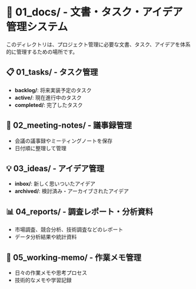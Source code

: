 # 📁 01_docs/ - 文書・タスク・アイデア管理システム

このディレクトリは、プロジェクト管理に必要な文書、タスク、アイデアを体系的に管理するための場所です。

## 📋 01_tasks/ - タスク管理
- **backlog/**: 将来実装予定のタスク
- **active/**: 現在進行中のタスク
- **completed/**: 完了したタスク

## 📝 02_meeting-notes/ - 議事録管理
- 会議の議事録やミーティングノートを保存
- 日付順に整理して管理

## 💡 03_ideas/ - アイデア管理
- **inbox/**: 新しく思いついたアイデア
- **archived/**: 検討済み・アーカイブされたアイデア

## 📊 04_reports/ - 調査レポート・分析資料
- 市場調査、競合分析、技術調査などのレポート
- データ分析結果や統計資料

## 📄 05_working-memo/ - 作業メモ管理
- 日々の作業メモや思考プロセス
- 技術的なメモや学習記録